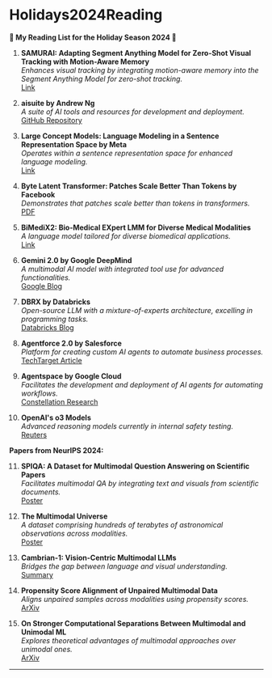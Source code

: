 # Holidays2024Reading

**🎄 My Reading List for the Holiday Season 2024 🎄**  

1. **SAMURAI: Adapting Segment Anything Model for Zero-Shot Visual Tracking with Motion-Aware Memory**  
   *Enhances visual tracking by integrating motion-aware memory into the Segment Anything Model for zero-shot tracking.*  
   [Link](https://arxiv.org/abs/2411.11922)

2. **aisuite by Andrew Ng**  
   *A suite of AI tools and resources for development and deployment.*  
   [GitHub Repository](https://github.com/andrewyng/aisuite)

3. **Large Concept Models: Language Modeling in a Sentence Representation Space by Meta**  
   *Operates within a sentence representation space for enhanced language modeling.*  
   [Link](https://ai.meta.com/research/publications/large-concept-models-language-modeling-in-a-sentence-representation-space/)

4. **Byte Latent Transformer: Patches Scale Better Than Tokens by Facebook**  
   *Demonstrates that patches scale better than tokens in transformers.*  
   [PDF](https://dl.fbaipublicfiles.com/blt/BLT__Patches_Scale_Better_Than_Tokens.pdf)

5. **BiMediX2: Bio-Medical EXpert LMM for Diverse Medical Modalities**  
   *A language model tailored for diverse biomedical applications.*  
   [Link](https://arxiv.org/abs/2412.07769)

6. **Gemini 2.0 by Google DeepMind**  
   *A multimodal AI model with integrated tool use for advanced functionalities.*  
   [Google Blog](https://blog.google/technology/google-deepmind/google-gemini-ai-update-december-2024/)

7. **DBRX by Databricks**  
   *Open-source LLM with a mixture-of-experts architecture, excelling in programming tasks.*  
   [Databricks Blog](https://www.databricks.com/blog/introducing-dbrx-new-state-art-open-llm)

8. **Agentforce 2.0 by Salesforce**  
   *Platform for creating custom AI agents to automate business processes.*  
   [TechTarget Article](https://www.techtarget.com/searchenterpriseai/feature/The-year-in-AI-Catch-up-on-the-top-AI-news-of-2024)

9. **Agentspace by Google Cloud**  
   *Facilitates the development and deployment of AI agents for automating workflows.*  
   [Constellation Research](https://www.constellationr.com/blog-news/insights/agentic-ai-three-themes-watch-2025)

10. **OpenAI's o3 Models**  
    *Advanced reasoning models currently in internal safety testing.*  
    [Reuters](https://www.reuters.com/technology/artificial-intelligence/openai-unveils-o3-reasoning-ai-models-test-phase-2024-12-20/)

**Papers from NeurIPS 2024:**

11. **SPIQA: A Dataset for Multimodal Question Answering on Scientific Papers**  
    *Facilitates multimodal QA by integrating text and visuals from scientific documents.*  
    [Poster](https://neurips.cc/virtual/2024/poster/97575)

12. **The Multimodal Universe**  
    *A dataset comprising hundreds of terabytes of astronomical observations across modalities.*  
    [Poster](https://neurips.cc/virtual/2024/poster/97791)

13. **Cambrian-1: Vision-Centric Multimodal LLMs**  
    *Bridges the gap between language and visual understanding.*  
    [Summary](https://www.zeta-alpha.com/post/a-guide-to-neurips-2024)

14. **Propensity Score Alignment of Unpaired Multimodal Data**  
    *Aligns unpaired samples across modalities using propensity scores.*  
    [ArXiv](https://arxiv.org/abs/2404.01595)

15. **On Stronger Computational Separations Between Multimodal and Unimodal ML**  
    *Explores theoretical advantages of multimodal approaches over unimodal ones.*  
    [ArXiv](https://arxiv.org/abs/2404.02254)

---

